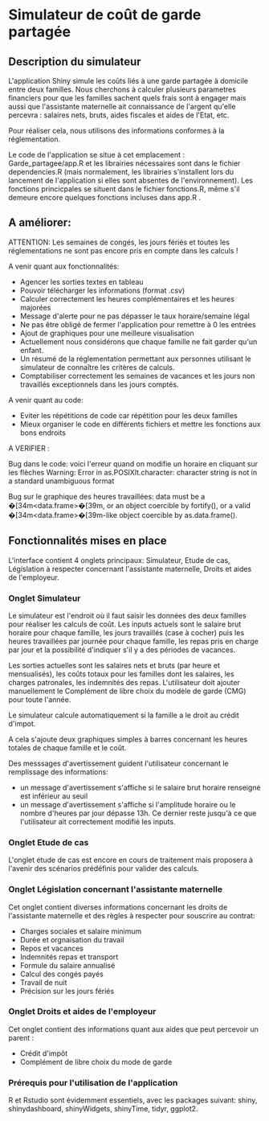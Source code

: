 # Simulateur de coût de garde partagée


## Description du simulateur

L'application Shiny simule les coûts liés à une garde partagée à domicile entre deux familles. Nous cherchons à calculer plusieurs parametres financiers pour que les familles sachent quels frais sont à engager mais aussi que l'assistante maternelle ait connaissance de l'argent qu'elle percevra : salaires nets, bruts, aides fiscales et aides de l'Etat, etc.

Pour réaliser cela, nous utilisons des informations conformes à la réglementation.
 
Le code de l'application se situe à cet emplacement : Garde_partagee/app.R et les librairies nécessaires sont dans le fichier dependencies.R (mais normalement, les librairies s'installent lors du lancement de l'application si elles sont absentes de l'environnement). Les fonctions princicpales se situent dans le fichier fonctions.R, même s'il demeure encore quelques fonctions incluses dans app.R . 

## A améliorer: 

ATTENTION: Les semaines de congés, les jours fériés et toutes les réglementations ne sont pas encore pris en compte dans les calculs !

A venir quant aux fonctionnalités: 

- Agencer les sorties textes en tableau 
- Pouvoir télécharger les informations (format .csv)
- Calculer correctement les heures complémentaires et les heures majorées
- Message d'alerte pour ne pas dépasser le taux horaire/semaine légal
- Ne pas être obligé de fermer l'application pour remettre à 0 les entrées
- Ajout de graphiques pour une meilleure visualisation
- Actuellement nous considérons que chaque famille ne fait garder qu'un enfant.
- Un résumé de la réglementation permettant aux personnes utilisant le simulateur de connaître les critères de calculs.
- Comptabiliser correctement les semaines de vacances et les jours non travaillés exceptionnels dans les jours comptés.

A venir quant au code: 

- Eviter les répétitions de code car répétition pour les deux familles
- Mieux organiser le code en différents fichiers et mettre les fonctions aux bons endroits

A VERIFIER : 

Bug dans le code: voici l'erreur quand on modifie un horaire en cliquant sur les flèches Warning: Error in as.POSIXlt.character: character string is not in a standard unambiguous format

Bug sur le graphique des heures travaillées: data must be a �[34m<data.frame>�[39m, or an object coercible by fortify(), or a valid �[34m<data.frame>�[39m-like object coercible by as.data.frame().


## Fonctionnalités mises en place

L'interface contient 4 onglets principaux:  Simulateur, Etude de cas, Législation à respecter concernant l'assistante maternelle, Droits et aides de l'employeur. 

### Onglet Simulateur

Le simulateur est l'endroit où il faut saisir les données des deux familles pour réaliser les calculs de coût. 
Les inputs actuels sont le salaire brut horaire pour chaque famille, les jours travaillés (case à cocher) puis les heures travaillées par journée pour chaque famille, les repas pris en charge par jour et la possibilité d'indiquer s'il y a des périodes de vacances.

Les sorties actuelles sont les salaires nets et bruts (par heure et mensualisés), les coûts totaux pour les familles dont les salaires, les charges patronales, les indemnités des repas. 
L'utilisateur doit ajouter manuellement le Complément de libre choix du modèle de garde (CMG) pour toute l'année. 

Le simulateur calcule automatiquement si la famille a le droit au crédit d'impot.

A cela s'ajoute deux graphiques simples à barres concernant les heures totales de chaque famille et le coût.

Des messsages d'avertissement guident l'utilisateur concernant le remplissage des informations:
- un message d'avertissement s'affiche si le salaire brut horaire renseigné est inférieur au seuil
- un message d'avertissement s'affiche si l'amplitude horaire ou le nombre d'heures par jour dépasse 13h. Ce dernier reste jusqu'à ce que l'utilisateur ait correctement modifié les inputs.

### Onglet Etude de cas

L'onglet étude de cas est encore en cours de traitement mais proposera à l'avenir des scénarios prédéfinis pour valider des calculs. 

### Onglet Législation concernant l'assistante maternelle 

Cet onglet contient diverses informations concernant les droits de l'assistante maternelle et des règles à respecter pour souscrire au contrat: 
- Charges sociales et salaire minimum 
- Durée et orgnaisation du travail 
- Repos et vacances 
- Indemnités repas et transport
- Formule du salaire annualisé 
- Calcul des congés payés 
- Travail de nuit 
- Précision sur les jours fériés

### Onglet Droits et aides de l'employeur

Cet onglet contient des informations quant aux aides que peut percevoir un parent : 
- Crédit d'impôt 
- Complément de libre choix du mode de garde 

### Prérequis pour l'utilisation de l'application

R et Rstudio sont évidemment essentiels, avec les packages suivant: shiny, shinydashboard, shinyWidgets, shinyTime, tidyr, ggplot2.


